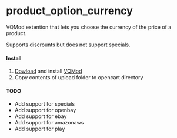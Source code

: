 product_option_currency
=======================

VQMod extention that lets you choose the currency of the price of a product.

Supports discrounts but does not support specials.

#### Install ####

1. [Dowload][1] and install [VQMod][2]
2. Copy contents of upload folder to opencart directory

#### TODO ####

*   Add support for specials
*   Add support for openbay
*   Add support for ebay
*   Add support for amazonaws
*   Add support for play

   [1]: https://code.google.com/p/vqmod/                               "VQMod Home Page"
   [2]: https://code.google.com/p/vqmod/wiki/Install_OpenCart          "VQMod Install Instructions"
